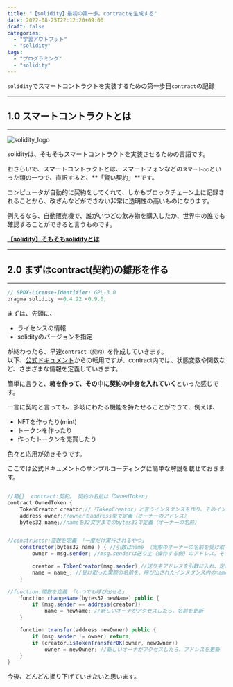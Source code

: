 ```yaml
---
title: "【solidity】最初の第一歩。contractを生成する"
date: 2022-08-25T22:12:20+09:00
draft: false
categories:
  - "学習アウトプット"
  - "solidity"
tags:
  - "プログラミング"
  - "solidity"
---
```


`solidity`でスマートコントラクトを実装するための第一歩目`contract`の記録

<!--more-->

***

## 1.0 スマートコントラクトとは

***

![solidity_logo](../../img/18_solidity_logo.png)

solidityは、そもそもスマートコントラクトを実装させるための言語です。

おさらいで、スマートコントラクトとは、スマートフォンなどの`スマート○○`といった類の一つで、直訳すると、**「賢い契約」**です。

コンピュータが自動的に契約をしてくれて、しかもブロックチェーン上に記録されることから、改ざんなどができない非常に透明性の高いものになります。

例えるなら、自動販売機で、誰がいつどの飲み物を購入したか、世界中の誰でも確認することができると言うものです。

**[【solidity】そもそもsolidityとは](10_solidity01.md)**

***

## 2.0 まずはcontract(契約)の雛形を作る

***

```java Hello.java {.light .line-number .copy}
// SPDX-License-Identifier: GPL-3.0
pragma solidity >=0.4.22 <0.9.0;
```

まずは、先頭に、

- ライセンスの情報
- solidityのバージョンを指定

が終わったら、早速`contract（契約）`を作成していきます。  
以下、[公式ドキュメント](https://docs.soliditylang.org/en/v0.8.16/contracts.html)からの転用ですが、contract内では、状態変数や関数など、さまざまな情報を定義していきます。

簡単に言うと、**箱を作って、その中に契約の中身を入れていく**といった感じです。

一言に契約と言っても、多岐にわたる機能を持たせることができて、例えば、

- NFTを作ったり(mint)
- トークンを作ったり
- 作ったトークンを売買したり

色々と応用が効きそうです。

ここでは公式ドキュメントのサンプルコーディングに簡単な解説を載せておきます。


```java Hello.java {.light .line-number .copy}

//箱{}  contract:契約。 契約の名前は「OwnedToken」
contract OwnedToken {
    TokenCreator creator;//「TokenCreator」と言うインスタンスを作り、そのインスタンスを呼び出すための変数が「creator」。その変数「creator」の属性にオーナーのアドレスと名前を下で定義。
    address owner;//ownerをaddress型で定義（オーナーのアドレス）
    bytes32 name;//nameを32文字までのbytes32で定義（オーナーの名前）


//constructor:変数を定義 「一度だけ実行されるやつ」
    constructor(bytes32 name_) { //引数はname_（実際のオーナーの名前を受け取る）
        owner = msg.sender; //msg.senderは送り主（操作する側）のアドレス。それをowner変数に代入

        creator = TokenCreator(msg.sender);//送り主アドレスを引数に入れ、定義されたインスタンスを呼び出し
        name = name_; //受け取った実際の名前を、呼び出されたインスタンス内のnameに格納
    }

//function:関数を定義 「いつでも呼び出せる」
    function changeName(bytes32 newName) public {
        if (msg.sender == address(creator))
            name = newName; //新しいオーナがアクセスしたら、名前を更新
    }

    function transfer(address newOwner) public {
        if (msg.sender != owner) return;
        if (creator.isTokenTransferOK(owner, newOwner))
            owner = newOwner; //新しいオーナがアクセスしたら、アドレスを更新
    }
}
```

今後、どんどん掘り下げていきたいと思います。
